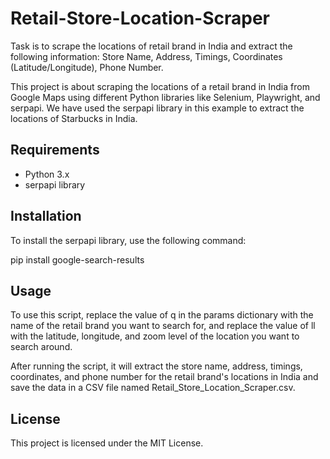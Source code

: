 # Retail-Store-Location-Scraper
Task is to scrape the locations of retail brand in India and extract the following information: Store Name, Address, Timings, Coordinates (Latitude/Longitude), Phone Number.

This project is about scraping the locations of a retail brand in India from Google Maps using different Python libraries like Selenium, Playwright, and serpapi. We have used the serpapi library in this example to extract the locations of Starbucks in India.

## Requirements
+ Python 3.x
+ serpapi library

## Installation
To install the serpapi library, use the following command:

pip install google-search-results

## Usage
To use this script, replace the value of q in the params dictionary with the name of the retail brand you want to search for, and replace the value of ll with the latitude, longitude, and zoom level of the location you want to search around.

After running the script, it will extract the store name, address, timings, coordinates, and phone number for the retail brand's locations in India and save the data in a CSV file named Retail_Store_Location_Scraper.csv.

## License
This project is licensed under the MIT License.
